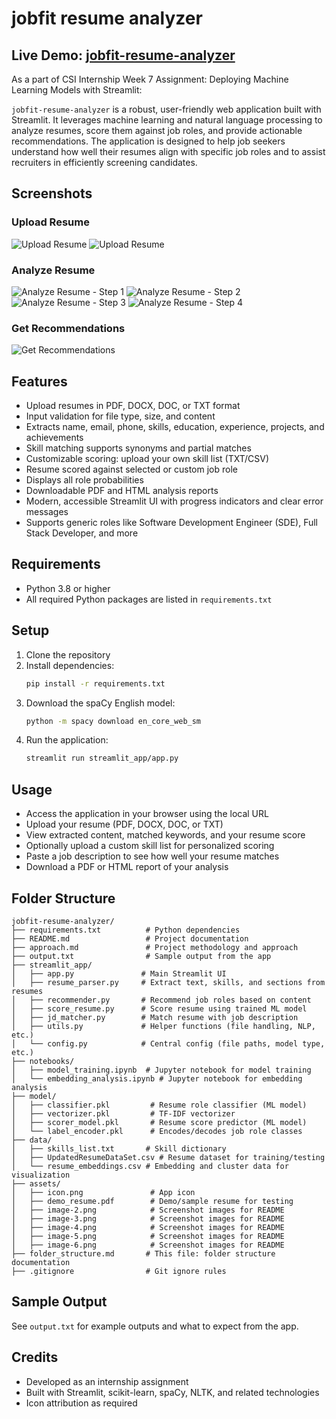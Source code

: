 # jobfit resume analyzer

## Live Demo: [jobfit-resume-analyzer](https://jobfit-resume-analyzer.streamlit.app/)

As a part of CSI Internship Week 7 Assignment: Deploying Machine Learning Models with Streamlit:

`jobfit-resume-analyzer` is a robust, user-friendly web application built with Streamlit. It leverages machine learning and natural language processing to analyze resumes, score them against job roles, and provide actionable recommendations. The application is designed to help job seekers understand how well their resumes align with specific job roles and to assist recruiters in efficiently screening candidates.

## Screenshots

### Upload Resume
![Upload Resume](assets/image-1.png)
![Upload Resume](assets/image-2.png)

### Analyze Resume
![Analyze Resume - Step 1](assets/image-3.png)
![Analyze Resume - Step 2](assets/image-4.png)
![Analyze Resume - Step 3](assets/image-5.png)
![Analyze Resume - Step 4](assets/image-6.png)

### Get Recommendations
![Get Recommendations](assets/image-7.png)

## Features
- Upload resumes in PDF, DOCX, DOC, or TXT format
- Input validation for file type, size, and content
- Extracts name, email, phone, skills, education, experience, projects, and achievements
- Skill matching supports synonyms and partial matches
- Customizable scoring: upload your own skill list (TXT/CSV)
- Resume scored against selected or custom job role
- Displays all role probabilities
- Downloadable PDF and HTML analysis reports
- Modern, accessible Streamlit UI with progress indicators and clear error messages
- Supports generic roles like Software Development Engineer (SDE), Full Stack Developer, and more

## Requirements
- Python 3.8 or higher
- All required Python packages are listed in `requirements.txt`

## Setup
1. Clone the repository
2. Install dependencies:
   ```bash
   pip install -r requirements.txt
   ```
3. Download the spaCy English model:
   ```bash
   python -m spacy download en_core_web_sm
   ```
4. Run the application:
   ```bash
   streamlit run streamlit_app/app.py
   ```

## Usage
- Access the application in your browser using the local URL
- Upload your resume (PDF, DOCX, DOC, or TXT)
- View extracted content, matched keywords, and your resume score
- Optionally upload a custom skill list for personalized scoring
- Paste a job description to see how well your resume matches
- Download a PDF or HTML report of your analysis

## Folder Structure
```text
jobfit-resume-analyzer/
├── requirements.txt          # Python dependencies
├── README.md                 # Project documentation
├── approach.md               # Project methodology and approach
├── output.txt                # Sample output from the app
├── streamlit_app/
│   ├── app.py               # Main Streamlit UI
│   ├── resume_parser.py     # Extract text, skills, and sections from resumes
│   ├── recommender.py       # Recommend job roles based on content
│   ├── score_resume.py      # Score resume using trained ML model
│   ├── jd_matcher.py        # Match resume with job description
│   ├── utils.py             # Helper functions (file handling, NLP, etc.)
│   └── config.py            # Central config (file paths, model type, etc.)
├── notebooks/
│   ├── model_training.ipynb  # Jupyter notebook for model training
│   └── embedding_analysis.ipynb # Jupyter notebook for embedding analysis
├── model/
│   ├── classifier.pkl         # Resume role classifier (ML model)
│   ├── vectorizer.pkl         # TF-IDF vectorizer
│   ├── scorer_model.pkl       # Resume score predictor (ML model)
│   └── label_encoder.pkl      # Encodes/decodes job role classes
├── data/
│   ├── skills_list.txt       # Skill dictionary
│   ├── UpdatedResumeDataSet.csv # Resume dataset for training/testing
│   └── resume_embeddings.csv # Embedding and cluster data for visualization
├── assets/
│   ├── icon.png               # App icon
│   ├── demo_resume.pdf        # Demo/sample resume for testing
│   ├── image-2.png            # Screenshot images for README
│   ├── image-3.png            # Screenshot images for README     
│   ├── image-4.png            # Screenshot images for README
│   ├── image-5.png            # Screenshot images for README
│   ├── image-6.png            # Screenshot images for README
├── folder_structure.md       # This file: folder structure documentation
├── .gitignore                # Git ignore rules
```

## Sample Output
See `output.txt` for example outputs and what to expect from the app.

## Credits
- Developed as an internship assignment
- Built with Streamlit, scikit-learn, spaCy,  NLTK, and related technologies
- Icon attribution as required
